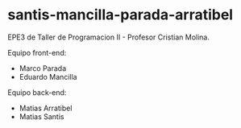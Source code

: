 # santis-mancilla-parada-arratibel
EPE3 de Taller de Programacion II - Profesor Cristian Molina.

Equipo front-end:
  - Marco Parada
  - Eduardo Mancilla

Equipo back-end:
  - Matias Arratibel
  - Matias Santis
